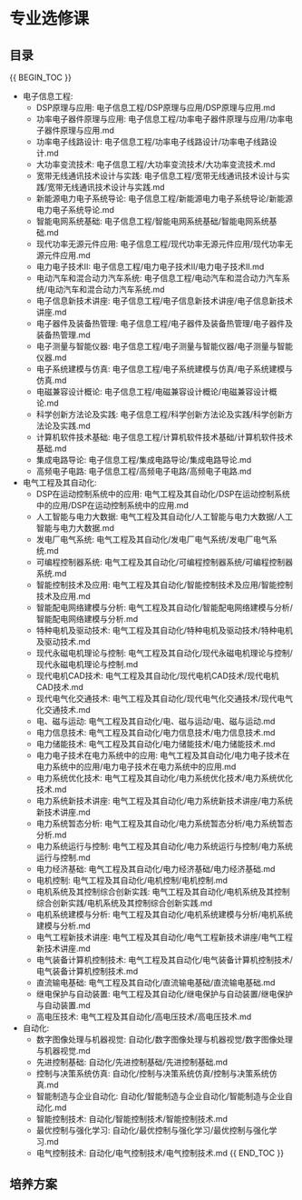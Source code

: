 # 专业选修课

## 目录
{{ BEGIN_TOC }}
- 电子信息工程: 
  - DSP原理与应用: 电子信息工程/DSP原理与应用/DSP原理与应用.md
  - 功率电子器件原理与应用: 电子信息工程/功率电子器件原理与应用/功率电子器件原理与应用.md
  - 功率电子线路设计: 电子信息工程/功率电子线路设计/功率电子线路设计.md
  - 大功率变流技术: 电子信息工程/大功率变流技术/大功率变流技术.md
  - 宽带无线通讯技术设计与实践: 电子信息工程/宽带无线通讯技术设计与实践/宽带无线通讯技术设计与实践.md
  - 新能源电力电子系统导论: 电子信息工程/新能源电力电子系统导论/新能源电力电子系统导论.md
  - 智能电网系统基础: 电子信息工程/智能电网系统基础/智能电网系统基础.md
  - 现代功率无源元件应用: 电子信息工程/现代功率无源元件应用/现代功率无源元件应用.md
  - 电力电子技术II: 电子信息工程/电力电子技术II/电力电子技术II.md
  - 电动汽车和混合动力汽车系统: 电子信息工程/电动汽车和混合动力汽车系统/电动汽车和混合动力汽车系统.md
  - 电子信息新技术讲座: 电子信息工程/电子信息新技术讲座/电子信息新技术讲座.md
  - 电子器件及装备热管理: 电子信息工程/电子器件及装备热管理/电子器件及装备热管理.md
  - 电子测量与智能仪器: 电子信息工程/电子测量与智能仪器/电子测量与智能仪器.md
  - 电子系统建模与仿真: 电子信息工程/电子系统建模与仿真/电子系统建模与仿真.md
  - 电磁兼容设计概论: 电子信息工程/电磁兼容设计概论/电磁兼容设计概论.md
  - 科学创新方法论及实践: 电子信息工程/科学创新方法论及实践/科学创新方法论及实践.md
  - 计算机软件技术基础: 电子信息工程/计算机软件技术基础/计算机软件技术基础.md
  - 集成电路导论: 电子信息工程/集成电路导论/集成电路导论.md
  - 高频电子电路: 电子信息工程/高频电子电路/高频电子电路.md
- 电气工程及其自动化:
  - DSP在运动控制系统中的应用: 电气工程及其自动化/DSP在运动控制系统中的应用/DSP在运动控制系统中的应用.md
  - 人工智能与电力大数据: 电气工程及其自动化/人工智能与电力大数据/人工智能与电力大数据.md
  - 发电厂电气系统: 电气工程及其自动化/发电厂电气系统/发电厂电气系统.md
  - 可编程控制器系统: 电气工程及其自动化/可编程控制器系统/可编程控制器系统.md
  - 智能控制技术及应用: 电气工程及其自动化/智能控制技术及应用/智能控制技术及应用.md
  - 智能配电网络建模与分析: 电气工程及其自动化/智能配电网络建模与分析/智能配电网络建模与分析.md
  - 特种电机及驱动技术: 电气工程及其自动化/特种电机及驱动技术/特种电机及驱动技术.md
  - 现代永磁电机理论与控制: 电气工程及其自动化/现代永磁电机理论与控制/现代永磁电机理论与控制.md
  - 现代电机CAD技术: 电气工程及其自动化/现代电机CAD技术/现代电机CAD技术.md
  - 现代电气化交通技术: 电气工程及其自动化/现代电气化交通技术/现代电气化交通技术.md
  - 电、磁与运动: 电气工程及其自动化/电、磁与运动/电、磁与运动.md
  - 电力信息技术: 电气工程及其自动化/电力信息技术/电力信息技术.md
  - 电力储能技术: 电气工程及其自动化/电力储能技术/电力储能技术.md
  - 电力电子技术在电力系统中的应用: 电气工程及其自动化/电力电子技术在电力系统中的应用/电力电子技术在电力系统中的应用.md
  - 电力系统优化技术: 电气工程及其自动化/电力系统优化技术/电力系统优化技术.md
  - 电力系统新技术讲座: 电气工程及其自动化/电力系统新技术讲座/电力系统新技术讲座.md
  - 电力系统暂态分析: 电气工程及其自动化/电力系统暂态分析/电力系统暂态分析.md
  - 电力系统运行与控制: 电气工程及其自动化/电力系统运行与控制/电力系统运行与控制.md
  - 电力经济基础: 电气工程及其自动化/电力经济基础/电力经济基础.md
  - 电机控制: 电气工程及其自动化/电机控制/电机控制.md
  - 电机系统及其控制综合创新实践: 电气工程及其自动化/电机系统及其控制综合创新实践/电机系统及其控制综合创新实践.md
  - 电机系统建模与分析: 电气工程及其自动化/电机系统建模与分析/电机系统建模与分析.md
  - 电气工程新技术讲座: 电气工程及其自动化/电气工程新技术讲座/电气工程新技术讲座.md
  - 电气装备计算机控制技术: 电气工程及其自动化/电气装备计算机控制技术/电气装备计算机控制技术.md
  - 直流输电基础: 电气工程及其自动化/直流输电基础/直流输电基础.md
  - 继电保护与自动装置: 电气工程及其自动化/继电保护与自动装置/继电保护与自动装置.md
  - 高电压技术: 电气工程及其自动化/高电压技术/高电压技术.md
- 自动化:
  - 数字图像处理与机器视觉: 自动化/数字图像处理与机器视觉/数字图像处理与机器视觉.md
  - 先进控制基础: 自动化/先进控制基础/先进控制基础.md
  - 控制与决策系统仿真: 自动化/控制与决策系统仿真/控制与决策系统仿真.md
  - 智能制造与企业自动化: 自动化/智能制造与企业自动化/智能制造与企业自动化.md
  - 智能控制技术: 自动化/智能控制技术/智能控制技术.md
  - 最优控制与强化学习: 自动化/最优控制与强化学习/最优控制与强化学习.md
  - 电气控制技术: 自动化/电气控制技术/电气控制技术.md
{{ END_TOC }}
## 培养方案